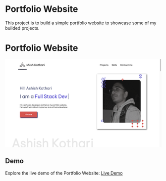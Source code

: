 # Portfolio Website
This project is to build a simple portfolio website to showcase some of my builded projects.
<h1 id="Portfolio">Portfolio Website</h1>

<img src="View.png" alt="Portfolio Website Preview"></p>
<h2 id="demo">Demo</h2>
<p>Explore the live demo of the Portfolio Website: <a href="https://ashish08kothari.github.io/Portfolio/">Live Demo</a></p>
